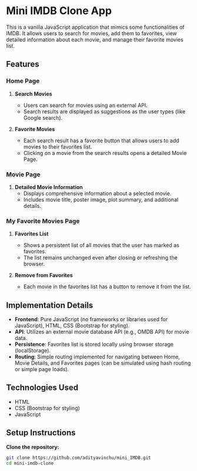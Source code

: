 # Mini IMDB Clone App

This is a vanilla JavaScript application that mimics some functionalities of IMDB. It allows users to search for movies, add them to favorites, view detailed information about each movie, and manage their favorite movies list.

## Features

### Home Page

1. **Search Movies**
   - Users can search for movies using an external API.
   - Search results are displayed as suggestions as the user types (like Google search).

2. **Favorite Movies**
   - Each search result has a favorite button that allows users to add movies to their favorites list.
   - Clicking on a movie from the search results opens a detailed Movie Page.

### Movie Page

1. **Detailed Movie Information**
   - Displays comprehensive information about a selected movie.
   - Includes movie title, poster image, plot summary, and additional details.

### My Favorite Movies Page

1. **Favorites List**
   - Shows a persistent list of all movies that the user has marked as favorites.
   - The list remains unchanged even after closing or refreshing the browser.

2. **Remove from Favorites**
   - Each movie in the favorites list has a button to remove it from the list.

## Implementation Details

- **Frontend**: Pure JavaScript (no frameworks or libraries used for JavaScript), HTML, CSS (Bootstrap for styling).
- **API**: Utilizes an external movie database API (e.g., OMDB API) for movie data.
- **Persistence**: Favorites list is stored locally using browser storage (localStorage).
- **Routing**: Simple routing implemented for navigating between Home, Movie Details, and Favorites pages (can be simulated using hash routing or simple page loads).

## Technologies Used

- HTML
- CSS (Bootstrap for styling)
- JavaScript

## Setup Instructions

**Clone the repository:**

   ```sh
   git clone https://github.com/adityavinchu/mini_IMDB.git
   cd mini-imdb-clone
```
